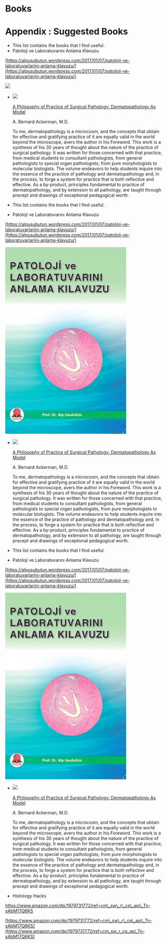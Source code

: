 # Books


# Appendix : Suggested Books

* This list contains the books that I find useful.
* Patoloji ve Laboratuvarını Anlama Klavuzu

[https://alpusubutun.wordpress.com/2017/01/07/patoloji-ve-laboratuvarlarini-anlama-klavuzu/](https://alpusubutun.wordpress.com/2017/01/07/patoloji-ve-laboratuvarlarini-anlama-klavuzu/)

[![](../../.gitbook/assets/ekran-resmi-2017-01-06-21-07-11.jpg)](https://alpusubutun.wordpress.com/2017/01/07/patoloji-ve-laboratuvarlarini-anlama-klavuzu/)

* [![](https://www.derm101.com/wp-content/uploads/cover_pathology.jpg)](https://www.derm101.com/products/a-philosophy-of-practice-of-surgical-pathology-dermatopathology-as-model/)

  [A Philosophy of Practice of Surgical Pathology: Dermatopathology As Model](https://www.derm101.com/products/a-philosophy-of-practice-of-surgical-pathology-dermatopathology-as-model/)

  A. Bernard Ackerman, M.D.

  To me, dermatopathology is a microcosm, and the concepts that obtain for effective and gratifying practice of it are equally valid in the world beyond the microscope, avers the author in his Foreword. This work is a synthesis of his 30 years of thought about the nature of the practice of surgical pathology. It was written for those concerned with that practice, from medical students to consultant pathologists, from general pathologists to special organ pathologists, from pure morphologists to molecular biologists. The volume endeavors to help students inquire into the essence of the practice of pathology and dermatopathology and, in the process, to forge a system for practice that is both reflective and effective. As a by-product, principles fundamental to practice of dermatopathology, and by extension to all pathology, are taught through precept and drawings of exceptional pedagogical worth.


* This list contains the books that I find useful.

* Patoloji ve Laboratuvarını Anlama Klavuzu

[https://alpusubutun.wordpress.com/2017/01/07/patoloji-ve-laboratuvarlarini-anlama-klavuzu/](https://alpusubutun.wordpress.com/2017/01/07/patoloji-ve-laboratuvarlarini-anlama-klavuzu/)

[![](/assets/ekran-resmi-2017-01-06-21-07-11.jpg)](https://alpusubutun.wordpress.com/2017/01/07/patoloji-ve-laboratuvarlarini-anlama-klavuzu/)

* [![](https://www.derm101.com/wp-content/uploads/cover_pathology.jpg)](https://www.derm101.com/products/a-philosophy-of-practice-of-surgical-pathology-dermatopathology-as-model/ "A Philosophy of Practice of Surgical Pathology: Dermatopathology As Model")

  [A Philosophy of Practice of Surgical Pathology: Dermatopathology As Model](https://www.derm101.com/products/a-philosophy-of-practice-of-surgical-pathology-dermatopathology-as-model/ "A Philosophy of Practice of Surgical Pathology: Dermatopathology As Model")

  A. Bernard Ackerman, M.D.

  To me, dermatopathology is a microcosm, and the concepts that obtain for effective and gratifying practice of it are equally valid in the world beyond the microscope, avers the author in his Foreword. This work is a synthesis of his 30 years of thought about the nature of the practice of surgical pathology. It was written for those concerned with that practice, from medical students to consultant pathologists, from general pathologists to special organ pathologists, from pure morphologists to molecular biologists. The volume endeavors to help students inquire into the essence of the practice of pathology and dermatopathology and, in the process, to forge a system for practice that is both reflective and effective. As a by-product, principles fundamental to practice of dermatopathology, and by extension to all pathology, are taught through precept and drawings of exceptional pedagogical worth.



* This list contains the books that I find useful.

* Patoloji ve Laboratuvarını Anlama Klavuzu

[https://alpusubutun.wordpress.com/2017/01/07/patoloji-ve-laboratuvarlarini-anlama-klavuzu/](https://alpusubutun.wordpress.com/2017/01/07/patoloji-ve-laboratuvarlarini-anlama-klavuzu/)

[![](/assets/ekran-resmi-2017-01-06-21-07-11.jpg)](https://alpusubutun.wordpress.com/2017/01/07/patoloji-ve-laboratuvarlarini-anlama-klavuzu/)

* [![](https://www.derm101.com/wp-content/uploads/cover_pathology.jpg)](https://www.derm101.com/products/a-philosophy-of-practice-of-surgical-pathology-dermatopathology-as-model/ "A Philosophy of Practice of Surgical Pathology: Dermatopathology As Model")

  [A Philosophy of Practice of Surgical Pathology: Dermatopathology As Model](https://www.derm101.com/products/a-philosophy-of-practice-of-surgical-pathology-dermatopathology-as-model/ "A Philosophy of Practice of Surgical Pathology: Dermatopathology As Model")

  A. Bernard Ackerman, M.D.

  To me, dermatopathology is a microcosm, and the concepts that obtain for effective and gratifying practice of it are equally valid in the world beyond the microscope, avers the author in his Foreword. This work is a synthesis of his 30 years of thought about the nature of the practice of surgical pathology. It was written for those concerned with that practice, from medical students to consultant pathologists, from general pathologists to special organ pathologists, from pure morphologists to molecular biologists. The volume endeavors to help students inquire into the essence of the practice of pathology and dermatopathology and, in the process, to forge a system for practice that is both reflective and effective. As a by-product, principles fundamental to practice of dermatopathology, and by extension to all pathology, are taught through precept and drawings of exceptional pedagogical worth.



* Histology Hacks

https://www.amazon.com/dp/1979731772/ref=cm\_sw\_r\_cp\_api\_Tn-sAbM17Q6KS

[https://www.amazon.com/dp/1979731772/ref=cm\_sw\_r\_cp\_api\_Tn-sAbM17Q6KS](https://www.amazon.com/dp/1979731772/ref=cm_sw_r_cp_api_Tn-sAbM17Q6KS)










